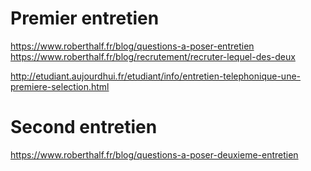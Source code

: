 # Premier entretien
https://www.roberthalf.fr/blog/questions-a-poser-entretien
https://www.roberthalf.fr/blog/recrutement/recruter-lequel-des-deux

http://etudiant.aujourdhui.fr/etudiant/info/entretien-telephonique-une-premiere-selection.html

# Second entretien
https://www.roberthalf.fr/blog/questions-a-poser-deuxieme-entretien
